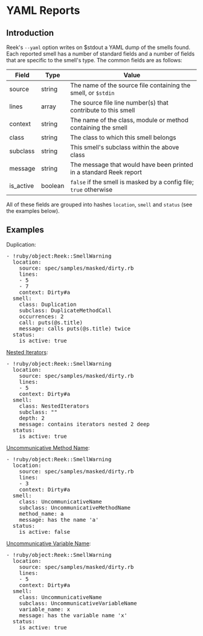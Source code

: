 # YAML Reports

## Introduction

Reek's `--yaml` option writes on $stdout a YAML dump of the smells found. Each reported smell has a number of standard fields and a number of fields that are specific to the smell's type. The common fields are as follows:

| Field         | Type       | Value  |
| ---------------|-------------|---------|
| source | string | The name of the source file containing the smell, or `$stdin` |
| lines | array | The source file line number(s) that contribute to this smell |
| context | string | The name of the class, module or method containing the smell |
| class | string | The class to which this smell belongs |
| subclass | string | This smell's subclass within the above class |
| message | string | The message that would have been printed in a standard Reek report |
| is_active | boolean | `false` if the smell is masked by a config file; `true` otherwise |

All of these fields are grouped into hashes `location`, `smell` and `status` (see the examples below).

## Examples

Duplication:

<pre>
- !ruby/object:Reek::SmellWarning 
  location: 
    source: spec/samples/masked/dirty.rb
    lines: 
    - 5
    - 7
    context: Dirty#a
  smell: 
    class: Duplication
    subclass: DuplicateMethodCall
    occurrences: 2
    call: puts(@s.title)
    message: calls puts(@s.title) twice
  status:
    is_active: true
</pre>

[Nested Iterators](Nested-Iterators.md):

<pre>
- !ruby/object:Reek::SmellWarning 
  location: 
    source: spec/samples/masked/dirty.rb
    lines: 
    - 5
    context: Dirty#a
  smell: 
    class: NestedIterators
    subclass: ""
    depth: 2
    message: contains iterators nested 2 deep
  status:
    is_active: true
</pre>

[Uncommunicative Method Name](Uncommunicative-Method-Name.md):

<pre>
- !ruby/object:Reek::SmellWarning 
  location: 
    source: spec/samples/masked/dirty.rb
    lines: 
    - 3
    context: Dirty#a
  smell: 
    class: UncommunicativeName
    subclass: UncommunicativeMethodName
    method_name: a
    message: has the name 'a'
  status:
    is_active: false
</pre>

[Uncommunicative Variable Name](Uncommunicative-Variable-Name.md):

<pre>
- !ruby/object:Reek::SmellWarning 
  location: 
    source: spec/samples/masked/dirty.rb
    lines: 
    - 5
    context: Dirty#a
  smell: 
    class: UncommunicativeName
    subclass: UncommunicativeVariableName
    variable_name: x
    message: has the variable name 'x'
  status:
    is_active: true
</pre>
